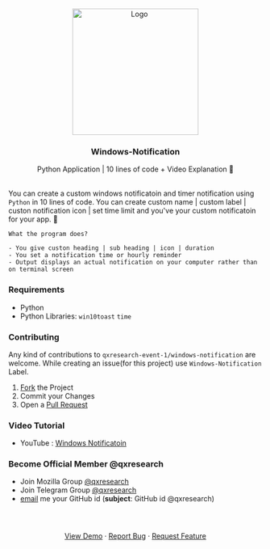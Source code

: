  <br />
<p align="center">
  <a href="https://www.youtube.com/channel/UCX7oe66V8zyFpAJyMfPL9VA">
    <img width="250px" src="https://github.com/xiaowuc2/xiaowuc2/blob/master/source/qxr/noti.gif" alt="Logo">
  </a>

  <h3 align="center">Windows-Notification</h3>

  <p align="center">
    Python Application | 10 lines of code + Video Explanation 🧭
    <br>
    <br />
  </p>
</p>

You can create a custom windows notificatoin and timer notification using `Python` in 10 lines of code. You can create custom name | custom label | custon notification icon | set time limit and you've your custom notificatoin for your app. 🎉
```
What the program does? 

- You give custon heading | sub heading | icon | duration
- You set a notification time or hourly reminder
- Output displays an actual notification on your computer rather than on terminal screen
``` 
### Requirements

* Python
* Python Libraries: `win10toast` `time`

### Contributing

Any kind of contributions to `qxresearch-event-1/windows-notification` are welcome. While creating an issue(for this project) use `Windows-Notification` Label.

1. [Fork](https://github.com/qxresearch/qxresearch-event-1/fork) the Project
2. Commit your Changes
3. Open a [Pull Request](https://github.com/qxresearch/qxresearch-event-1/pulls)

### Video Tutorial

* YouTube : [Windows Notificatoin](https://youtu.be/ReUE47SgIuY)

### Become Official Member @qxresearch

* Join Mozilla Group [@qxresearch](https://community.mozilla.org/en/groups/qx-research/)
* Join Telegram Group [@qxresearch](https://t.me/qxresearch)
* <a href = "mailto: rohitmandal814566@gmail.com">email</a> me your GitHub id (**subject**: GitHub id @qxresearch)


<h3 align="center"></h3>

  <p align="center">
    <br>
    <br/>
    <a href="https://www.youtube.com/channel/UCX7oe66V8zyFpAJyMfPL9VA">View Demo</a>
    ·
    <a href="https://github.com/qxresearch/qxresearch-event-1/issues">Report Bug</a>
    ·
    <a href="https://github.com/qxresearch/qxresearch-event-1/issues">Request Feature</a>
    <br>
    <br />
  </p>
</p>

